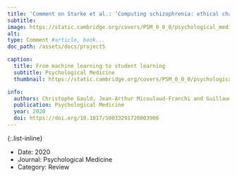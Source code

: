 ```yaml
---
title: 'Comment on Starke et al.: ‘Computing schizophrenia: ethical challenges for machine learning in psychiatry’: from machine learning to student learning: pedagogical challenges for psychiatry'
subtitle: 
image: https://static.cambridge.org/covers/PSM_0_0_0/psychological_medicine.jpg?send-full-size-image=true
alt: 
type: Comment #article, book...
doc_path: /assets/docs/project5

caption:
  title: From machine learning to student learning
  subtitle: Psychological Medicine
  thumbnail: https://static.cambridge.org/covers/PSM_0_0_0/psychological_medicine.jpg?send-full-size-image=true

info:
  authors: Christophe Gauld, Jean-Arthur Micoulaud-Franchi and Guillaume Dumas
  publication: Psychological Medicine
  year: 2020
  doi: https://doi.org/10.1017/S0033291720003906
---
```


{:.list-inline} 
- Date: 2020
- Journal: Psychological Medicine
- Category: Review